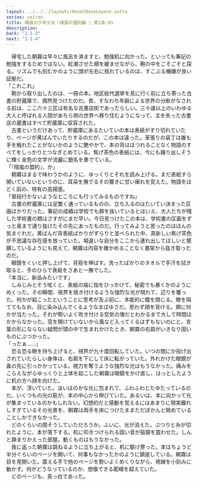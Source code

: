 ```yaml
---
layout: ../../../layouts/NovelBaseLayout.astro
series: seiran
title: 晴嵐の少年少女！晴嵐の盟約編 | 第1章-03
description: 
back: "1-1-2"
next: "1-1-4"
---
```


　帰宅した朝霧は早々に風呂を済ますと、勉強机に向かった。といっても筆記の勉強をするためではない。紅潮させた頬を緩ませながら、鞄の中をごそごそと探る。リズムでも刻むかのように頭が左右に揺れているのは、すこぶる機嫌が良い証拠だ。
<br>
「これこれ」
<br>
　鞄から取り出したのは、一冊の本。地区総代選挙を見に行く前に立ち寄った古書の貯蔵庫で、偶然見つけたのだ。昔、すなわち年齢による世界の分断がなされる前は、ここ六十三区は有名な古書店街であったらしい。三十歳以上のいわゆる大人と呼ばれる人間があちら側の世界へ移り住むようになって、主を失った古書店の蔵書はすべて貯蔵庫に収容された。
<br>
　古書というだけあって、貯蔵庫にあるたいていの本は表紙がすり切れていたり、ページが黄ばんでいたりするのだが、この本は違った。革張りの装丁は誰も手を触れたことがないかのように艶やかで、本の背はほつれることなく物語のすべてをしっかりとつなぎとめている。焦げ茶色の表紙には、今にも踊り出しそうに輝く金色の文字が流麗に題名を奏でている。
<br>
「『晴嵐の盟約』、か」
<br>
　朝霧はまるで味わうかのように、ゆっくりとそれを読み上げる。まだ表紙すら開いていないというのに、耳朶を撫でるその響きに甘い痺れを覚えた。物語をほどく前の、特有の高揚感。
<br>
「普段行かないようなところにも行ってみるものですね」
<br>
　古書の貯蔵庫には足繁く通っているものの、立ち入るのはたいてい決まった区画ばかりだった。筆記の成績は学校でも群を抜いているとはいえ、大人たちが残した学術書の類はさすがにまだ早い。今日見つけたこの本は、学術書の区画をずっと奥まで通り抜けたその先にあったものだ。行ってみようと思ったのはほんの気まぐれだ。黄ばんだ背表紙ばかりがずらりと並べられた中、真新しい焦げ茶色が不思議な存在感を放っていた。場違いな自分をここから連れ出してほしいと懇願しているようにも見えて、朝霧は内容を確かめることなく書架から抜き取ったのだ。
<br>
　眼鏡をくいと押し上げて、背筋を伸ばす。洗ったばかりのタオルで手汗を拭き取ると、手のひらで表紙をさあと一撫でした。
<br>
「本当に、新品みたいです」
<br>
　しみじみとそう呟くと、表紙の端に指をひっかけて、秘密でも暴くかのようにめくった。その瞬間、視界を焼き付けるような強烈な光が現れて、辺りを覆った。何かが起こったということに思考が及ぶ前に、本能的に瞳を閉じる。瞼を隔ててもなお、目に染み込んでくるようなまばゆさだ。思わず顔を背ける。頬に何かが当たった。それが勢いよく吹き付ける空気の塊だとわかるまで大して時間はかからなかった。窓を開けていないから風など入ってくるはずもないのにと、言葉の形にならない疑問が頭の中で生まれかけたとき、朝霧の右肩がいきなり固いものにぶつかった。
<br>
「ったぁ……」
<br>
　恐る恐る瞼を持ち上げると、視界が九十度回転していた。いつの間にか投げ出されていたらしい身体は、右肩を下にして床に転がっていた。外れかけた眼鏡が鼻の先に引っかかっている。視力を奪うような強烈な光はもうなかった。痛みをこらえながらゆっくりと上体を起こした朝霧は眼鏡をかけ直し、はっとしたように机の方へ顔を向けた。
<br>
　本が、浮いていた。淡いほのかな光に包まれて、ふわふわとたゆたっているのだ。いくつもの光の筋が、本の中心から伸びていた。あるいは、本に向かって光が集まっているのかもしれない。幻想的だと感動を覚えるにはあまりに現実離れしすぎているその光景を、朝霧は両手を床につけたままただぽかんと眺めていることしかできなかった。
<br>
　どのくらいの間そうしていただろうか。ふいに、光が消えた。ぷつりと糸が切れたように、本が落下する。机に叩きつけられる固い音が鼓膜を震わせた。しんと静まりかえった部屋。動くものはもうなかった。
<br>
　我に返った朝霧は跳ねるように立ち上がると、机に駆け寄った。本はちょうど半分ぐらいのページを開いて、何事もなかったかのように鎮座している。朝霧は目を見開いた。震える手で他のページを勢いよくめくりながら、視線を小刻みに動かす。何がどうなっているのか、想像できる範疇を超えていた。
<br>
　どのページも、真っ白であった。